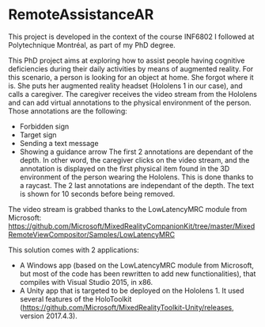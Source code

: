 # RemoteAssistanceAR

This project is developed in the context of the course INF6802 I followed at Polytechnique Montréal, as part of my PhD degree.

This PhD project aims at exploring how to assist people having cognitive deficiencies during their daily activities by means of augmented reality.
For this scenario, a person is looking for an object at home. She forgot where it is. She puts her augmented reality headset (Hololens 1 in our case), and calls a caregiver. The caregiver receives the video stream from the Hololens and can add virtual annotations to the physical environment of the person. Those annotations are the following:
- Forbidden sign
- Target sign
- Sending a text message
- Showing a guidance arrow
The first 2 annotations are dependant of the depth. In other word, the caregiver clicks on the video stream, and the annotation is displayed on the first physical item found in the 3D environment of the person wearing the Hololens. This is done thanks to a raycast.
The 2 last annotations are independant of the depth. The text is shown for 10 seconds before being removed.

The video stream is grabbed thanks to the LowLatencyMRC module from Microsoft: https://github.com/Microsoft/MixedRealityCompanionKit/tree/master/MixedRemoteViewCompositor/Samples/LowLatencyMRC

This solution comes with 2 applications:
- A Windows app (based on the LowLatencyMRC module from Microsoft, but most of the code has been rewritten to add new functionalities), that compiles with Visual Studio 2015, in x86.
- A Unity app that is targeted to be deployed on the Hololens 1. It used several features of the HoloToolkit (https://github.com/Microsoft/MixedRealityToolkit-Unity/releases, version 2017.4.3).
